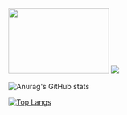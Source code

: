 <img src="https://media.giphy.com/media/FPbnShq1h1IS5FQyPD/giphy.gif" width="200" height="130">
<img src="https://media.giphy.com/media/26tnf4N1UU76oOAHm/giphy.gif">

![Anurag's GitHub stats](https://github-readme-stats.vercel.app/api?username=jsafe00&show_icons=true&theme=radical)


[![Top Langs](https://github-readme-stats.vercel.app/api/top-langs/?username=jsafe00)](https://github.com/anuraghazra/github-readme-stats)


<!--
**jsafe00/jsafe00** is a ✨ _special_ ✨ repository because its `README.md` (this file) appears on your GitHub profile.

Here are some ideas to get you started:

- 🔭 I’m currently working on ...
- 🌱 I’m currently learning ...
- 👯 I’m looking to collaborate on ...
- 🤔 I’m looking for help with ...
- 💬 Ask me about ...
- 📫 How to reach me: ...
- 😄 Pronouns: ...
- ⚡ Fun fact: ...
-->
